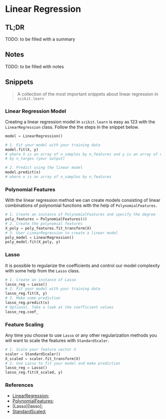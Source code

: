 [linear-regression]: https://scikit-learn.org/stable/modules/generated/sklearn.linear_model.LinearRegression.html
[polynomial-features]: https://scikit-learn.org/stable/modules/generated/sklearn.preprocessing.PolynomialFeatures.html
[laso]: https://scikit-learn.org/stable/modules/generated/sklearn.linear_model.Lasso.html
[standard-scaler]: http://scikit-learn.org/stable/modules/generated/sklearn.preprocessing.StandardScaler.html

# Linear Regression

## TL;DR

TODO: to be filled with a summary

## Notes

TODO: to be filled with notes

## Snippets

> A collection of the most important snippets about linear regression in
> `scikit.learn`

### Linear Regression Model

Creating a linear regression model in `scikit.learn` is easy as 123 with the
`LinearRegression` class. Follow the the steps in the snippet below.

```python
model = LinearRegression()

# 1. Fit your model with your training data
model.fit(X, y)
# where X is an array of n_samples by n_features and y is an array of n_samples
# by n_targes (your output)

# 2. Predict using the linear model
model.predict(x)
# where x is an array of n_samples by n_features
```

### Polynomial Features

With the linear regression method we can create models consisting of linear
combinations of polynomial functions with the help of `PolynomialFeatures`.

```python
# 1. Create an instance of PolynomialFeatures and specify the degree
poly_features = PolynomialFeatures(4)
# 2. Create the polynomial features
X_poly = poly_features.fit_transform(X)
# 3. User LinearRegression to create a linear model
poly_model = LinearRegression()
poly_model.fit(X_poly, y)
```

### Lasso

It is possible to regularize the coefficients and control our model complexity
with some help from the `Lasso` class.

```python
# 1. Create an instance of Lasso
lasso_reg = Lasso()
# 2. Fit your model with your training data
lasso_reg.fit(X, y)
# 3. Make some prediction
lasso_reg.predict(x)
# Optional. Take a look at the coefficient values
lasso_reg.coef_
```

### Feature Scaling

Any time you choose to use `Lasso` or any other regularization methods you will
want to scale the features with `StandardScaler`.

```python
# 1. Scale your feature vector X
scaler = StandardScaler()
X_scaled = scaler.fit_transform(X)
# 2. Use Lasso to fit your model and make prediction
lasso_reg = Lasso()
lasso_reg.fit(X_scaled, y)
```

### References

- [LinearRegression][linear-regression];
- [PolynomialFeatures][polynomial-features];
- [Lasso][lasso];
- [StandardScaled][standard-scaler];
